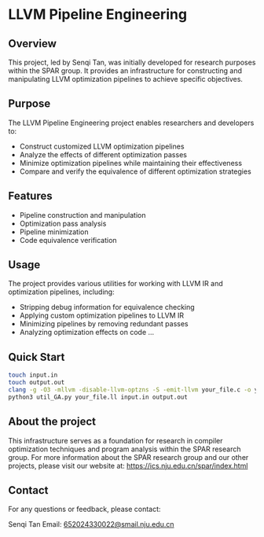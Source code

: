 # LLVM Pipeline Engineering

## Overview

This project, led by Senqi Tan, was initially developed for research purposes within the SPAR group. It provides an infrastructure for constructing and manipulating LLVM optimization pipelines to achieve specific objectives.

## Purpose

The LLVM Pipeline Engineering project enables researchers and developers to:

- Construct customized LLVM optimization pipelines
- Analyze the effects of different optimization passes
- Minimize optimization pipelines while maintaining their effectiveness
- Compare and verify the equivalence of different optimization strategies

## Features

- Pipeline construction and manipulation
- Optimization pass analysis
- Pipeline minimization
- Code equivalence verification

## Usage

The project provides various utilities for working with LLVM IR and optimization pipelines, including:

- Stripping debug information for equivalence checking
- Applying custom optimization pipelines to LLVM IR
- Minimizing pipelines by removing redundant passes
- Analyzing optimization effects on code
...

## Quick Start

```bash
touch input.in
touch output.out
clang -g -O3 -mllvm -disable-llvm-optzns -S -emit-llvm your_file.c -o your_file.ll
python3 util_GA.py your_file.ll input.in output.out
```

## About the project

This infrastructure serves as a foundation for research in compiler optimization techniques and program analysis within the SPAR research group.
For more information about the SPAR research group and our other projects, please visit our website at:
https://ics.nju.edu.cn/spar/index.html

## Contact

For any questions or feedback, please contact:

Senqi Tan
Email: 652024330022@smail.nju.edu.cn
